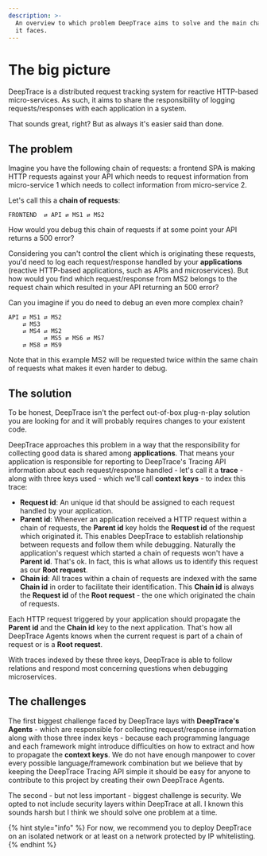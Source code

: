 ```yaml
---
description: >-
  An overview to which problem DeepTrace aims to solve and the main challenges
  it faces.
---
```


# The big picture

DeepTrace is a distributed request tracking system for reactive HTTP-based micro-services. As such, it aims to share the responsibility of logging requests/responses with each application in a system.

That sounds great, right? But as always it's easier said than done.

## The problem

Imagine you have the following chain of requests: a frontend SPA is making HTTP requests against your API which needs to request information from micro-service 1 which needs to collect information from micro-service 2.

Let's call this a **chain of requests**:

```text
FRONTEND  ⇄ API ⇄ MS1 ⇄ MS2
```

How would you debug this chain of requests if at some point your API returns a 500 error?

Considering you can't control the client which is originating these requests, you'd need to log each request/response handled by your **applications** \(reactive HTTP-based applications, such as APIs and microservices\). But how would you find which request/response from MS2 belongs to the request chain which resulted in your API returning an 500 error?

Can you imagine if you do need to debug an even more complex chain?

```text
API ⇄ MS1 ⇄ MS2
    ⇄ MS3
    ⇄ MS4 ⇄ MS2
          ⇄ MS5 ⇄ MS6 ⇄ MS7
    ⇄ MS8 ⇄ MS9
```

Note that in this example MS2 will be requested twice within the same chain of requests what makes it even harder to debug.

## The solution

To be honest, DeepTrace isn't the perfect out-of-box plug-n-play solution you are looking for and it will probably requires changes to your existent code.

DeepTrace approaches this problem in a way that the responsibility for collecting good data is shared among **applications**. That means your application is responsible for reporting to DeepTrace's Tracing API information about each request/response handled - let's call it a **trace** - along with three keys used - which we'll call **context keys** - to index this trace:

* **Request id**: An unique id that should be assigned to each request handled by your application.
* **Parent id**: Whenever an application received a HTTP request within a chain of requests, the **Parent id** key holds the **Request id** of the request which originated it. This enables DeepTrace to establish relationship between requests and follow them while debugging. Naturally the application's request which started a chain of requests won't have a **Parent id**. That's ok. In fact, this is what allows us to identify this request as our **Root request**.
* **Chain id**: All traces within a chain of requests are indexed with the same **Chain id** in order to facilitate their identification. This **Chain id** is always the **Request id** of the **Root request** - the one which originated the chain of requests.

Each HTTP request triggered by your application should propagate the **Parent id** and the **Chain id** key to the next application. That's how all DeepTrace Agents knows when the current request is part of a chain of request or is a **Root request**.

With traces indexed by these three keys, DeepTrace is able to follow relations and respond most concerning questions when debugging microservices.

## The challenges

The first biggest challenge faced by DeepTrace lays with **DeepTrace's Agents** - which are responsible for collecting request/response information along with those three index keys - because each programming language and each framework might introduce difficulties on how to extract and how to propagate the **context keys**. We do not have enough manpower to cover every possible language/framework combination but we believe that by keeping the DeepTrace Tracing API simple it should be easy for anyone to contribute to this project by creating their own DeepTrace Agents.

The second - but not less important - biggest challenge is security. We opted to not include security layers within DeepTrace at all. I known this sounds harsh but I think we should solve one problem at a time. 

{% hint style="info" %}
For now, we recommend you to deploy DeepTrace on an isolated network or at least on a network protected by IP whitelisting.
{% endhint %}



